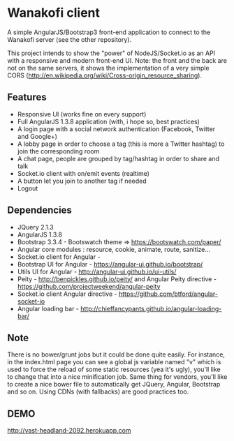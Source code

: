 # Wanakofi client
A simple AngularJS/Bootstrap3 front-end application to connect to the Wanakofi server (see the other repository). 

This project intends to show the "power" of NodeJS/Socket.io as an API with a responsive and modern front-end UI. Note: the front and the back are not on the same servers, it shows the implementation of a very simple CORS (http://en.wikipedia.org/wiki/Cross-origin_resource_sharing).

## Features

* Responsive UI (works fine on every support)
* Full AngularJS 1.3.8 application (with, i hope so, best practices)
* A login page with a social network authentication (Facebook, Twitter and Google+)
* A lobby page in order to choose a tag (this is more a Twitter hashtag) to join the corresponding room
* A chat page, people are grouped by tag/hashtag in order to share and talk
* Socket.io client with on/emit events (realtime)
* A button let you join to another tag if needed
* Logout

## Dependencies

* JQuery 2.1.3
* AngularJS 1.3.8
* Bootstrap 3.3.4 - Bootswatch theme => https://bootswatch.com/paper/
* Angular core modules : resource, cookie, animate, route, sanitize...
* Socket.io client for Angular - 
* Bootstrap UI for Angular - https://angular-ui.github.io/bootstrap/
* Utils UI for Angular - http://angular-ui.github.io/ui-utils/
* Peity - http://benpickles.github.io/peity/ and Angular Peity directive - https://github.com/projectweekend/angular-peity
* Socket.io client Angular directive - https://github.com/btford/angular-socket-io
* Angular loading bar - http://chieffancypants.github.io/angular-loading-bar/

## Note 
There is no bower/grunt jobs but it could be done quite easily. For instance, in the index.html page you can see a global js variable named "v" which is used to force the reload of some static resources (yea it's ugly), you'll like to change that into a nice minification job. Same thing for vendors, you'll like to create a nice bower file to automatically get JQuery, Angular, Bootstrap and so on. Using CDNs (with fallbacks) are good practices too.

## DEMO 

http://vast-headland-2092.herokuapp.com
